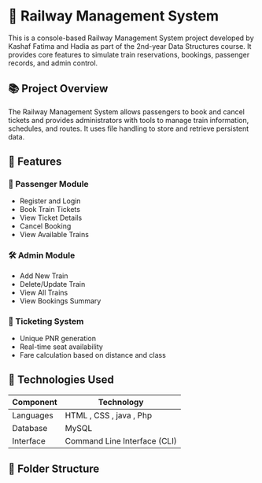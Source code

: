 # 🚆 Railway Management System

This is a console-based Railway Management System project developed by Kashaf Fatima and Hadia as part of the 2nd-year Data Structures course. It provides core features to simulate train reservations, bookings, passenger records, and admin control.


## 📚 Project Overview

The Railway Management System allows passengers to book and cancel tickets and provides administrators with tools to manage train information, schedules, and routes. It uses file handling to store and retrieve persistent data.

## 🔧 Features

### 👤 Passenger Module
- Register and Login
- Book Train Tickets
- View Ticket Details
- Cancel Booking
- View Available Trains

### 🛠️ Admin Module
- Add New Train
- Delete/Update Train
- View All Trains
- View Bookings Summary

### 🎫 Ticketing System
- Unique PNR generation
- Real-time seat availability
- Fare calculation based on distance and class

## 💾 Technologies Used

| Component            | Technology        |
|----------------------|------------------|
| Languages            | HTML , CSS , java , Php |
| Database             | MySQL |
| Interface            | Command Line Interface (CLI) |

## 📁 Folder Structure


